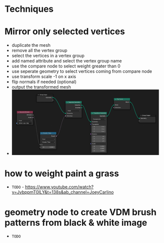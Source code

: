# **Techniques**

# Mirror only selected vertices

- duplicate the mesh
- remove all the vertex group
- select the vertices in a vertex group
- add named attribute and select the vertex group name
- use the compare node to select weight greater than 0
- use seperate geometry to select vertices coming from compare node
- use transform scale -1 on x axis
- flip normals if needed (optional)
- output the transformed mesh
- <img src="./images/techniques/mirror-only-vertices.png" />

# how to weight paint a grass

- `TODO` - https://www.youtube.com/watch?v=JvbppmT0ILY&t=138s&ab_channel=JoeyCarlino

# geometry node to create VDM brush patterns from black & white image

- `TODO`
